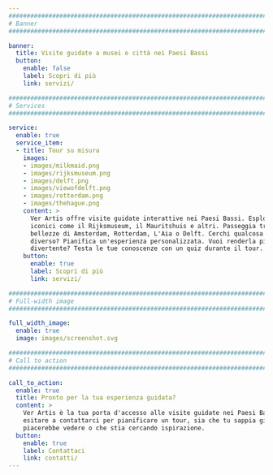 ```yaml
---
################################################################################
# Banner
################################################################################

banner:
  title: Visite guidate a musei e città nei Paesi Bassi
  button:
    enable: false
    label: Scopri di più
    link: servizi/

################################################################################
# Services
################################################################################

service:
  enable: true
  service_item:
  - title: Tour su misura
    images:
    - images/milkmaid.png
    - images/rijksmuseum.png
    - images/delft.png
    - images/viewofdelft.png
    - images/rotterdam.png
    - images/thehague.png
    content: >
      Ver Artis offre visite guidate interattive nei Paesi Bassi. Esplora musei
      iconici come il Rijksmuseum, il Mauritshuis e altri. Passeggia tra le
      bellezze di Amsterdam, Rotterdam, L'Aia o Delft. Cerchi qualcosa di
      diverso? Pianifica un'esperienza personalizzata. Vuoi renderla più
      divertente? Testa le tue conoscenze con un quiz durante il tour.
    button:
      enable: true
      label: Scopri di più
      link: servizi/

################################################################################
# Full-width image
################################################################################

full_width_image:
  enable: true
  image: images/screenshot.svg

################################################################################
# Call to action
################################################################################

call_to_action:
  enable: true
  title: Pronto per la tua esperienza guidata?
  content: >
    Ver Artis è la tua porta d'accesso alle visite guidate nei Paesi Bassi. Non
    esitare a contattarci per pianificare un tour, sia che tu sappia già cosa ti
    piacerebbe vedere o che stia cercando ispirazione.
  button:
    enable: true
    label: Contattaci
    link: contatti/
---
```

